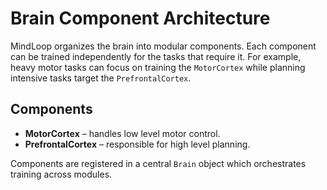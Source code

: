 # Brain Component Architecture

MindLoop organizes the brain into modular components. Each component can be trained independently for the tasks that require it. For example, heavy motor tasks can focus on training the `MotorCortex` while planning intensive tasks target the `PrefrontalCortex`.

## Components
- **MotorCortex** – handles low level motor control.
- **PrefrontalCortex** – responsible for high level planning.

Components are registered in a central `Brain` object which orchestrates training across modules.
